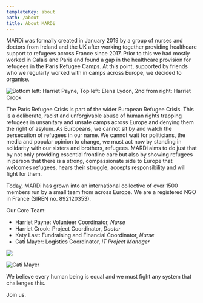 ```yaml
---
templateKey: about
path: /about
title: About MARDi
---
```

MARDi was formally created in January 2019 by a group of nurses and doctors from Ireland and the UK after working together providing healthcare support to refugees across France since 2017. Prior to this we had mostly worked in Calais and Paris and found a gap in the healthcare provision for refugees in the Paris Refugee Camps. At this point, supported by friends who we regularly worked with in camps across Europe, we decided to organise.

![](/img/87483306_10220593619447131_9190543256759304192_n.jpg "Bottom left: Harriet Payne, Top left: Elena Lydon, 2nd from right: Harriet Crook")

The Paris Refugee Crisis is part of the wider European Refugee Crisis. This is a deliberate, racist and unforgivable abuse of human rights trapping refugees in unsanitary and unsafe camps across Europe and denying them the right of asylum. As Europeans, we cannot sit by and watch the persecution of refugees in our name. We cannot wait for politicians, the media and popular opinion to change, we must act now by standing in solidarity with our sisters and brothers, refugees. MARDi aims to do just that by not only providing essential frontline care but also by showing refugees in person that there is a strong, compassionate side to Europe that welcomes refugees, hears their struggle, accepts responsibility and will fight for them.

Today, MARDi has grown into an international collective of over 1500 members run by a small team from across Europe. We are a registered NGO in France (SIREN no. 892120353).

Our Core Team:

* Harriet Payne: Volunteer Coordinator, *Nurse*
* Harriet Crook: Project Coordinator, *Doctor*
* Katy Last: Fundraising and Financial Coordinator, *Nurse*
* Cati Mayer: Logistics Coordinator, *IT Project Manager*

![](/img/hc-kl-headshots-bw.png)

![](/img/cm-hp-headshots-bw.jpg "Cati Mayer")

We believe every human being is equal and we must fight any system that challenges this.

Join us.